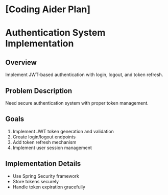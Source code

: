 # [Coding Aider Plan]

# Authentication System Implementation

## Overview
Implement JWT-based authentication with login, logout, and token refresh.

## Problem Description
Need secure authentication system with proper token management.

## Goals
1. Implement JWT token generation and validation
2. Create login/logout endpoints
3. Add token refresh mechanism
4. Implement user session management

## Implementation Details
- Use Spring Security framework
- Store tokens securely
- Handle token expiration gracefully
